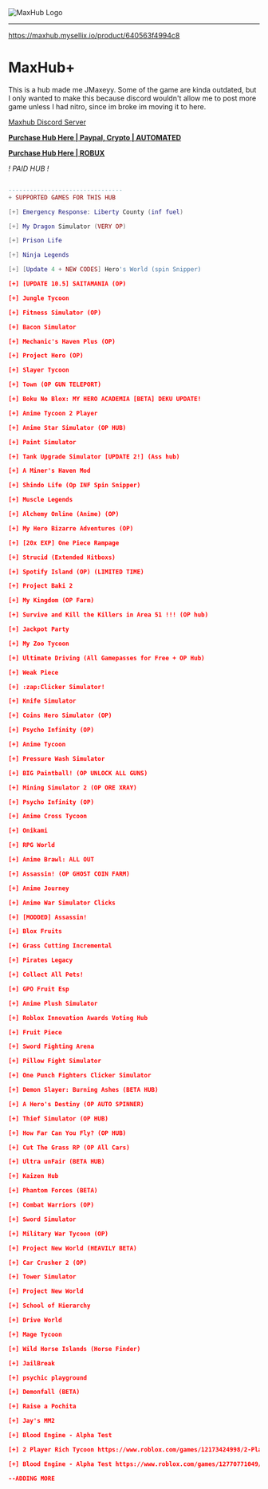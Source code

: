 <img src="https://pbs.twimg.com/media/FZtIhp9XwAAdXdj?format=jpg&name=large" alt="MaxHub Logo">


--------------------------------

https://maxhub.mysellix.io/product/640563f4994c8

# **MaxHub+**
This is a hub made me JMaxeyy. Some of the game are kinda outdated, but I only wanted to make this because discord wouldn't allow me to post more game unless I had nitro, since im broke im moving it to here.

<a href="https://discord.gg/gDjfpqVrHa">Maxhub Discord Server</a>

<a href="https://maxhub.mysellix.io/">**Purchase Hub Here | Paypal, Crypto | AUTOMATED**</a>

<a href="https://www.roblox.com/catalog/10382236962/MaxHub">**Purchase Hub Here | ROBUX**</a>

*! PAID HUB !*
```lua

--------------------------------
+ SUPPORTED GAMES FOR THIS HUB

[+] Emergency Response: Liberty County (inf fuel)

[+] My Dragon Simulator (VERY OP)

[+] Prison Life

[+] Ninja Legends

[+] [Update 4 + NEW CODES] Hero's World (spin Snipper)

[+] [UPDATE 10.5] SAITAMANIA (OP)

[+] Jungle Tycoon

[+] Fitness Simulator (OP)

[+] Bacon Simulator

[+] Mechanic's Haven Plus (OP)

[+] Project Hero (OP)

[+] Slayer Tycoon

[+] Town (OP GUN TELEPORT)

[+] Boku No Blox: MY HERO ACADEMIA [BETA] DEKU UPDATE!

[+] Anime Tycoon 2 Player

[+] Anime Star Simulator (OP HUB)

[+] Paint Simulator

[+] Tank Upgrade Simulator [UPDATE 2!] (Ass hub)

[+] A Miner's Haven Mod

[+] Shindo Life (Op INF Spin Snipper)

[+] Muscle Legends

[+] Alchemy Online (Anime) (OP)

[+] My Hero Bizarre Adventures (OP)

[+] [20x EXP] One Piece Rampage

[+] Strucid (Extended Hitboxs)

[+] Spotify Island (OP) (LIMITED TIME)

[+] Project Baki 2

[+] My Kingdom (OP Farm)

[+] Survive and Kill the Killers in Area 51 !!! (OP hub)

[+] Jackpot Party

[+] My Zoo Tycoon

[+] Ultimate Driving (All Gamepasses for Free + OP Hub)

[+] Weak Piece

[+] :zap:Clicker Simulator!

[+] Knife Simulator

[+] Coins Hero Simulator (OP)

[+] Psycho Infinity (OP)

[+] Anime Tycoon

[+] Pressure Wash Simulator

[+] BIG Paintball! (OP UNLOCK ALL GUNS)

[+] Mining Simulator 2 (OP ORE XRAY)

[+] Psycho Infinity (OP)

[+] Anime Cross Tycoon

[+] Onikami

[+] RPG World

[+] Anime Brawl: ALL OUT

[+] Assassin! (OP GHOST COIN FARM)

[+] Anime Journey

[+] Anime War Simulator Clicks

[+] [MODDED] Assassin!

[+] Blox Fruits

[+] Grass Cutting Incremental

[+] Pirates Legacy

[+] Collect All Pets!

[+] GPO Fruit Esp

[+] Anime Plush Simulator

[+] Roblox Innovation Awards Voting Hub

[+] Fruit Piece

[+] Sword Fighting Arena

[+] Pillow Fight Simulator

[+] One Punch Fighters Clicker Simulator

[+] Demon Slayer: Burning Ashes (BETA HUB)

[+] A Hero's Destiny (OP AUTO SPINNER)

[+] Thief Simulator (OP HUB)

[+] How Far Can You Fly? (OP HUB)

[+] Cut The Grass RP (OP All Cars)

[+] Ultra unFair (BETA HUB)

[+] Kaizen Hub

[+] Phantom Forces (BETA)

[+] Combat Warriors (OP)

[+] Sword Simulator

[+] Military War Tycoon (OP)

[+] Project New World (HEAVILY BETA)

[+] Car Crusher 2 (OP)

[+] Tower Simulator

[+] Project New World

[+] School of Hierarchy

[+] Drive World

[+] Mage Tycoon

[+] Wild Horse Islands (Horse Finder)

[+] JailBreak

[+] psychic playground

[+] Demonfall (BETA)

[+] Raise a Pochita

[+] Jay's MM2

[+] Blood Engine - Alpha Test

[+] 2 Player Rich Tycoon https://www.roblox.com/games/12173424998/2-Player-Rich-Tycoon

[+] Blood Engine - Alpha Test https://www.roblox.com/games/12770771049/Blood-Engine-Alpha-Test

--ADDING MORE
```

